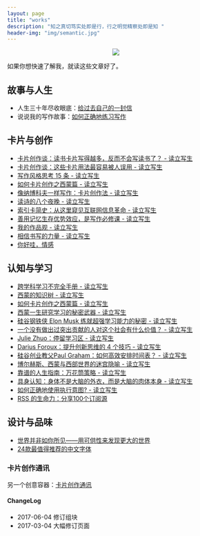 ```yaml
---
layout: page
title: "works"
description: "知之真切笃实处即是行，行之明觉精察处即是知 "
header-img: "img/semantic.jpg"
---
```



<center>
    <p><img src="http://7xlfkx.com1.z0.glb.clouddn.com/white2.jpg" align="center"></p>
</center>


如果你想快速了解我，就读这些文章好了。


## 故事与人生

* 人生三十年尽收眼底：[给过去自己的一封信](http://www.cnfeat.com/blog/2017/03/03/a-letter-to-myself-in-that-past/)
* 说说我的写作故事：[如何正确地练习写作](http://www.jianshu.com/p/2621444b619d)

## 卡片与创作


* [卡片创作谈：读书卡片写得越多，反而不会写读书了？ - 读立写生](http://www.cnfeat.com/blog/2017/06/04/CardTalk-ReadAndWrite/)
* [卡片创作谈：这些卡片用法最容易被人误用 - 读立写生](http://www.cnfeat.com/blog/2017/04/23/CardsUsage/)
* [写作风格思考 15 条 - 读立写生](http://www.cnfeat.com/blog/2017/03/28/WriteStyleThinking15/)
* [如何卡片创作之西蒙篇 - 读立写生](http://www.cnfeat.com/blog/2016/12/21/CardWriteSimon/)
* [像纳博科夫一样写作：卡片创作法 - 读立写生](http://www.cnfeat.com/blog/2016/11/20/NabokovWriteStyle/)
* [读诗的八个夜晚 - 读立写生](http://www.cnfeat.com/blog/2017/05/13/PoemNigt/)
* [索引卡简史：从这里窥见互联网信息革命 - 读立写生](http://www.cnfeat.com/blog/2017/03/24/Briefhistory/)
* [善用记忆生存优势效应，是写作必修课 - 读立写生](http://www.cnfeat.com/blog/2017/03/17/MemoryEffectOfSurvival/)
* [我的作品观 - 读立写生](http://www.cnfeat.com/blog/2017/03/07/Creation-Viewpoints/)
* [相信书写的力量 - 读立写生](http://www.cnfeat.com/blog/2017/02/21/ThePowerOfWords/)
* [你好哇，情感](http://www.cnfeat.com/blog/2017/02/16/HelloEmotion/)


## 认知与学习


* [跨学科学习不完全手册 - 读立写生](http://www.cnfeat.com/blog/2017/05/30/InterdisciplinaryLearning/)
* [西蒙的知识树 - 读立写生](http://www.cnfeat.com/blog/2017/01/05/SimonKnowlegeTree/)
* [如何卡片创作之西蒙篇 - 读立写生](http://www.cnfeat.com/blog/2016/12/21/CardWriteSimon/)
* [西蒙一生研究学习的秘密武器 - 读立写生](http://www.cnfeat.com/blog/2016/12/13/BestVSGood/)
* [硅谷钢铁侠 Elon Musk 练就超强学习能力的秘密 - 读立写生](http://www.cnfeat.com/blog/2017/04/26/HowElonMuskLearnsFasterAndBetterThanEveryoneElse/)
* [一个没有做出过突出贡献的人对这个社会有什么价值？ - 读立写生](http://www.cnfeat.com/blog/2017/06/03/TheMoonAndSixpence/)
* [Julie Zhuo：停留学习区 - 读立写生](http://www.cnfeat.com/blog/2017/04/26/StayingintheDiscomfortZone/)
* [Darius Foroux：提升创新思维的 4 个技巧 - 读立写生](http://www.cnfeat.com/blog/2017/04/26/4IdeasToImproveYourCreativeThinking/)
* [硅谷创业教父Paul Graham：如何高效安排时间表？ - 读立写生](http://www.cnfeat.com/blog/2017/03/28/Paulgraham-Time/)
* [博尔赫斯、西蒙与西部世界的迷宫隐喻 - 读立写生](http://www.cnfeat.com/blog/2016/12/05/SimonWestworldMaze/)
* [靠谱的人生指南：万花筒策略 - 读立写生](http://www.cnfeat.com/blog/2016/12/01/KaleidoscopeStrategy/)
* [具身认知：身体不是大脑的外衣，而是大脑的肉体本身 - 读立写生](http://www.cnfeat.com/blog/2016/07/31/Embodied-Cognition/)
* [如何正确地使用执行意图? - 读立写生](http://www.cnfeat.com/blog/2015/11/21/if-then/)
* [RSS 的生命力：分享100个订阅源](http://www.cnfeat.com/blog/2016/01/29/100Subscription/)

## 设计与品味

- [世界并非如你所见——用可供性来发现更大的世界](http://www.jianshu.com/p/6f1404e0240d)
- [24款最值得推荐的中文字体](http://cnfeat.com/blog/2015/05/22/a-24-chinese-fonts/)


### 卡片创作通讯

另一个创意容器：[卡片创作通讯](http://mesule.com/)

#### ChangeLog

- 2017-06-04 修订组块
- 2017-03-04 大幅修订页面








